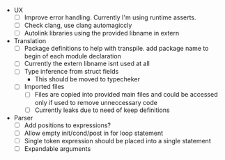 - UX
    - [ ] Improve error handling. Currently I'm using runtime asserts.
    - [ ] Check clang, use clang automagiccly
    - [ ] Autolink libraries using the provided libname in extern
- Translation
    - [ ] Package definitions to help with transpile. add package name to begin of each module declaration
    - [ ] Currently the extern libname isnt used at all
    - [ ] Type inference from struct fields
        - This should be moved to typecheker
    - [ ] Imported files
        - [ ] Files are copied into provided main files and could be accessed only if used to remove unneccessary code
        - [ ] Currently leaks due to need of keep definitions
- Parser
    - [ ] Add positions to expressions?
    - [ ] Allow empty init/cond/post in for loop statement
    - [ ] Single token expression should be placed into a single statement
    - [ ] Expandable arguments
